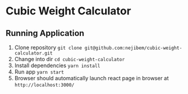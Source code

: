 # Cubic Weight Calculator

## Running Application
1) Clone repository `git clone git@github.com:nejibem/cubic-weight-calculator.git`
2) Change into dir `cd cubic-weight-calculator`
3) Install dependencies `yarn install`
4) Run app `yarn start`
5) Browser should automatically launch react page in browser at `http://localhost:3000/`
